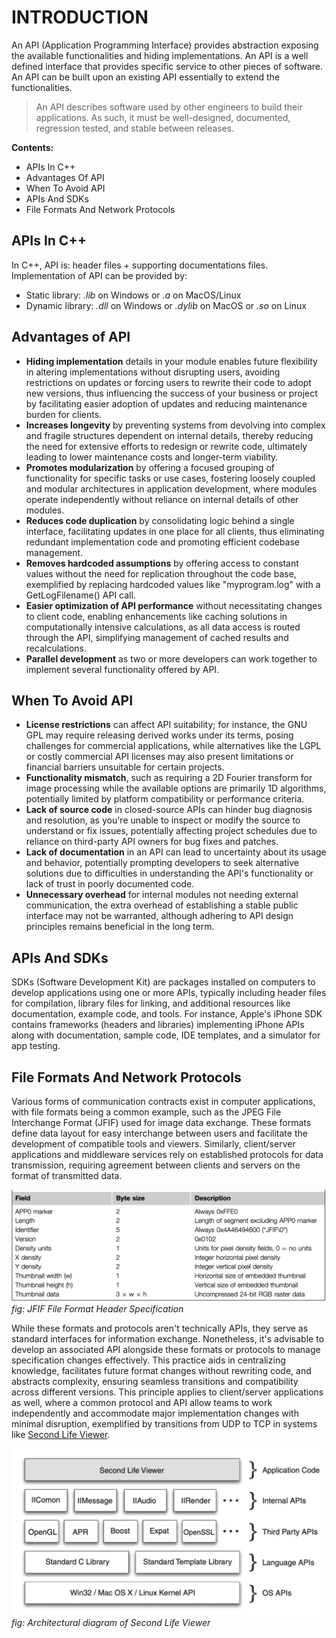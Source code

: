 # INTRODUCTION

An API (Application Programming Interface) provides abstraction exposing the available functionalities and hiding implementations.
An API is a well defined interface that provides specific service to other pieces of software.
An API can be built upon an existing API essentially to extend the functionalities.

> An API describes software used by other engineers to build their applications.
> As such, it must be well-designed, documented, regression tested, and stable between releases.

**Contents:**
- APIs In C++
- Advantages Of API
- When To Avoid API
- APIs And SDKs
- File Formats And Network Protocols


## APIs In C++

In C++, API is: header files + supporting documentations files.
Implementation of API can be provided by:
- Static library:  *.lib* on Windows or *.a* on MacOS/Linux
- Dynamic library: *.dll* on Windows or *.dylib* on MacOS or *.so* on Linux


## Advantages of API

- **Hiding implementation** details in your module enables future flexibility in altering implementations without disrupting users, avoiding restrictions on updates or forcing users to rewrite their code to adopt new versions, thus influencing the success of your business or project by facilitating easier adoption of updates and reducing maintenance burden for clients.
- **Increases longevity** by preventing systems from devolving into complex and fragile structures dependent on internal details, thereby reducing the need for extensive efforts to redesign or rewrite code, ultimately leading to lower maintenance costs and longer-term viability.
- **Promotes modularization** by offering a focused grouping of functionality for specific tasks or use cases, fostering loosely coupled and modular architectures in application development, where modules operate independently without reliance on internal details of other modules.
- **Reduces code duplication** by consolidating logic behind a single interface, facilitating updates in one place for all clients, thus eliminating redundant implementation code and promoting efficient codebase management.
- **Removes hardcoded assumptions** by offering access to constant values without the need for replication throughout the code base, exemplified by replacing hardcoded values like "myprogram.log" with a GetLogFilename() API call.
- **Easier optimization of API performance** without necessitating changes to client code, enabling enhancements like caching solutions in computationally intensive calculations, as all data access is routed through the API, simplifying management of cached results and recalculations.
- **Parallel development** as two or more developers can work together to implement several functionality offered by API.


## When To Avoid API

- **License restrictions** can affect API suitability; for instance, the GNU GPL may require releasing derived works under its terms, posing challenges for commercial applications, while alternatives like the LGPL or costly commercial API licenses may also present limitations or financial barriers unsuitable for certain projects.
- **Functionality mismatch**, such as requiring a 2D Fourier transform for image processing while the available options are primarily 1D algorithms, potentially limited by platform compatibility or performance criteria.
- **Lack of source code** in closed-source APIs can hinder bug diagnosis and resolution, as you're unable to inspect or modify the source to understand or fix issues, potentially affecting project schedules due to reliance on third-party API owners for bug fixes and patches.
- **Lack of documentation** in an API can lead to uncertainty about its usage and behavior, potentially prompting developers to seek alternative solutions due to difficulties in understanding the API's functionality or lack of trust in poorly documented code.
- **Unnecessary overhead** for internal modules not needing external communication, the extra overhead of establishing a stable public interface may not be warranted, although adhering to API design principles remains beneficial in the long term.


## APIs And SDKs
SDKs (Software Development Kit) are packages installed on computers to develop applications using one or more APIs, 
typically including header files for compilation, library files for linking, and additional resources 
like documentation, example code, and tools. For instance, Apple's iPhone SDK contains frameworks (headers and libraries)
implementing iPhone APIs along with documentation, sample code, IDE templates, and a simulator for app testing.


## File Formats And Network Protocols

Various forms of communication contracts exist in computer applications, with file formats being a common example, 
such as the JPEG File Interchange Format (JFIF) used for image data exchange. These formats define data layout for 
easy interchange between users and facilitate the development of compatible tools and viewers. Similarly, client/server 
applications and middleware services rely on established protocols for data transmission, requiring agreement between 
clients and servers on the format of transmitted data.

![JFIF file format header specification](./pics/JFIF%20file%20format%20header.png "JFIF file format header specification")
*fig: JFIF File Format Header Specification*

While these formats and protocols aren't technically APIs, they serve as standard interfaces for information exchange. 
Nonetheless, it's advisable to develop an associated API alongside these formats or protocols to manage specification 
changes effectively. This practice aids in centralizing knowledge, facilitates future format changes without rewriting 
code, and abstracts complexity, ensuring seamless transitions and compatibility across different versions. This principle 
applies to client/server applications as well, where a common protocol and API allow teams to work independently and accommodate 
major implementation changes with minimal disruption, exemplified by transitions from UDP to TCP in systems like 
[Second Life Viewer](https://secondlife.com/).


![Architectural diagram of Second Life Viewer](./pics/SLV%20architecture.png "APIs layer used by Second life Viewer")
*fig: Architectural diagram of Second Life Viewer*
